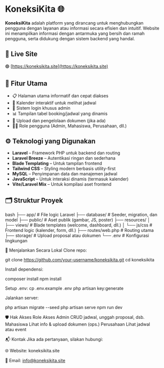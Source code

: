 # KoneksiKita 🌐

**KoneksiKita** adalah platform yang dirancang untuk menghubungkan pengguna dengan layanan atau informasi secara efisien dan intuitif. Website ini menampilkan informasi dengan antarmuka yang bersih dan ramah pengguna, serta didukung dengan sistem backend yang handal.

## 🔗 Live Site

🟢 [https://koneksikita.site](https://koneksikita.site)

## 🧩 Fitur Utama

- 📋 Halaman utama informatif dan cepat diakses
- 📆 Kalender interaktif untuk melihat jadwal
- 🔐 Sistem login khusus admin
- 📊 Tampilan tabel booking/jadwal yang dinamis
- 📁 Upload dan pengelolaan dokumen (jika ada)
- 🧑‍💼 Role pengguna (Admin, Mahasiswa, Perusahaan, dll.)

## ⚙️ Teknologi yang Digunakan

- **Laravel** – Framework PHP untuk backend dan routing
- **Laravel Breeze** – Autentikasi ringan dan sederhana
- **Blade Templating** – Untuk tampilan frontend
- **Tailwind CSS** – Styling modern berbasis utility-first
- **MySQL** – Penyimpanan data dan manajemen jadwal
- **JavaScript** – Untuk interaksi dinamis (termasuk kalender)
- **Vite/Laravel Mix** – Untuk kompilasi aset frontend

## 🗂️ Struktur Proyek

bash
├── app/                 # File logic Laravel
├── database/            # Seeder, migration, dan model
├── public/              # Aset publik (gambar, JS, poster)
├── resources/
│   ├── views/           # Blade templates (welcome, dashboard, dll.)
│   └── js/css           # Frontend logic (kalender, form, dll.)
├── routes/web.php       # Routing utama
├── storage/             # Upload proposal atau dokumen
└── .env                 # Konfigurasi lingkungan

🚀 Menjalankan Secara Lokal
Clone repo:

git clone https://github.com/your-username/koneksikita.git
cd koneksikita

Install dependensi:

composer install
npm install

Setup .env:
cp .env.example .env
php artisan key:generate

Jalankan server:

php artisan migrate --seed
php artisan serve
npm run dev


🛡️ Hak Akses
Role	Akses
Admin	CRUD jadwal, unggah proposal, dsb.
Mahasiswa	Lihat info & upload dokumen (ops.)
Perusahaan	Lihat jadwal atau event

📬 Kontak
Jika ada pertanyaan, silakan hubungi:

🌐 Website: koneksikita.site

📧 Email: info@koneksikita.site

